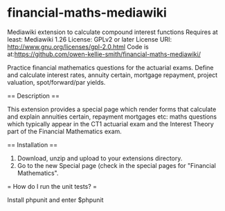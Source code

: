 # financial-maths-mediawiki
Mediawiki extension to calculate compound interest functions
Requires at least: Mediawiki 1.26
License: GPLv2 or later
License URI: http://www.gnu.org/licenses/gpl-2.0.html
Code is at:https://github.com/owen-kellie-smith/financial-maths-mediawiki/

Practice financial mathematics questions for the actuarial exams. Define and calculate interest rates, annuity certain, mortgage repayment, project valuation, spot/forward/par yields.

== Description ==

This extension provides a special page which render forms that calculate and explain annuities certain, repayment mortgages etc: maths questions which typically appear in the CT1 actuarial exam and the Interest Theory part of the Financial Mathematics exam.


== Installation ==

1. Download, unzip and upload to your extensions directory.  
1. Go to the new Special page (check in the special pages for "Financial Mathematics".

= How do I run the unit tests? =

Install phpunit and enter
$phpunit



